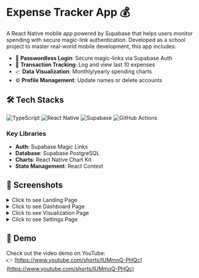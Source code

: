 # Expense Tracker App 💰

A React Native mobile app powered by Supabase that helps users monitor spending with secure magic-link authentication. Developed as a school project to master real-world mobile development, this app includes:
- 🔐 **Passwordless Login**: Secure magic-links via Supabase Auth  
- 💸 **Transaction Tracking**: Log and view last 10 expenses  
- 📈 **Data Visualization**: Monthly/yearly spending charts  
- ⚙️ **Profile Management**: Update names or delete accounts  

## 🛠 Tech Stacks

![TypeScript](https://img.shields.io/badge/TypeScript-3178C6.svg?style=for-the-badge&logo=TypeScript&logoColor=white) ![React Native](https://img.shields.io/badge/React%20Native-61DAFB.svg?style=for-the-badge&logo=React&logoColor=black) ![Supabase](https://img.shields.io/badge/Supabase-3FCF8E.svg?style=for-the-badge&logo=Supabase&logoColor=white) ![GitHub Actions](https://img.shields.io/badge/GitHub%20Actions-2088FF.svg?style=for-the-badge&logo=GitHub-Actions&logoColor=white)

### Key Libraries
- **Auth**: Supabase Magic Links
- **Database**: Supabase PostgreSQL
- **Charts**: React Native Chart Kit
- **State Management**: React Context

## 📸 Screenshots

<details close>
<summary>Click to see Landing Page</summary>

### Before
<img src="./media/before/landing-1.png" alt="Initial landing page design showing basic layout" width="200">
<img src="./media/before/signup-1.png" alt="Initial signup page design with input fields and form layout" width="200">


### After
<img src="./media/after/landing.png" alt="Final landing page design with improved layout and visuals" width="200">


</details>

<details close>
<summary>Click to see Dashboard Page</summary>

### Before
<img src="./media/before/dashboard-1.png" alt="Old dashboard showing a list of transactions" width="200">
<img src="./media/before/dashboard_pop_up-1.png" alt="Old dashboard with an 'add transaction' modal popup" width="200">


### After
<img src="./media/after/dashboard.png" alt="Updated dashboard layout showing transaction summary" width="200">
<img src="./media/after/dashbaord-add-item.png" alt="New dashboard design with 'add transaction' modal open" width="200">
<img src="./media/after/dashboard-show-item.png" alt="New dashboard showing a transaction item in detail" width="200">
<img src="./media/after/dashboard-edit-item.png" alt="New dashboard with 'edit transaction' modal open" width="200">


</details>

<details close>
<summary>Click to see Visualization Page</summary>

### Before
<img src="./media/before/charts-1.png" alt="Old visualization page with simple chart layout" width="200">

### After
<img src="./media/after/visualization-monthly.png" alt="New monthly spending visualization with bar chart" width="200">
<img src="./media/after/visualization-yearly.png" alt="New yearly spending visualization with line chart" width="200">

</details>

<details close>
<summary>Click to see Settings Page</summary>

### Before
<img src="./media/before/settings-1.png" alt="Old settings page with basic input form included danger zone for account deletion" width="200">

### After
<img src="./media/after/settings-complete-profile.png" alt="Updated settings page prompting user to complete profile" width="200">
<img src="./media/after/settings-input.png" alt="Settings page showing user input form fields" width="200">
<img src="./media/after/settings-completed-profile.png" alt="Updated settings page with completed profile information" width="200">

</details>

## 🎥 Demo

Check out the video demo on YouTube:  
👉 [https://www.youtube.com/shorts/IUMmoQ-PHQc](https://www.youtube.com/shorts/IUMmoQ-PHQc)

